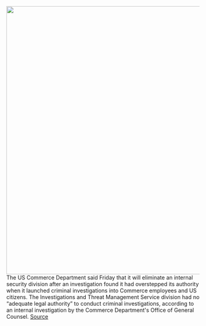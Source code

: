 <img src='https://cdn.vox-cdn.com/thumbor/21TJMYTKkJXDtlIVGFVuRIrNG_4=/0x0:2040x1360/1200x800/filters:focal(857x517:1183x843)/cdn.vox-cdn.com/uploads/chorus_image/image/69814106/acastro_190204_1777_privacy_0002.0.jpg' width='700px' /><br/>
The US Commerce Department said Friday that it will eliminate an internal security division after an investigation found it had overstepped its authority when it launched criminal investigations into Commerce employees and US citizens. The Investigations and Threat Management Service division had no “adequate legal authority” to conduct criminal investigations, according to an internal investigation by the Commerce Department's Office of General Counsel.
<a href='https://www.theverge.com/2021/9/3/22655880/us-commerce-shutter-security-unit-monitored-americans-social-media'> Source <a/>